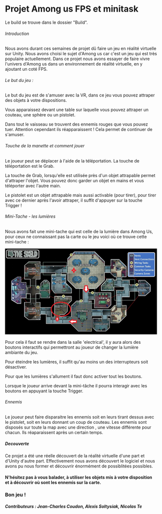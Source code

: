 # Projet Among us FPS et minitask

Le build se trouve dans le dossier "Build".

###### Introduction

Nous avons durant ces semaines de projet dû faire un jeu en réalité virtuelle sur Unity. Nous avons choisi le sujet d'Among us car c'est un jeu qui est très populaire actuellement. Dans ce projet nous avons essayer de faire vivre l'univers d'Among us dans un environnement de réalité virtuelle, en y ajoutant un coté FPS.

###### Le but du jeu :

Le but du jeu est de s'amuser avec la VR, dans ce jeu vous pouvez attraper des objets à votre dispositions.

Vous apparaissez devant une table sur laquelle vous pouvez attraper un couteau, une sphère ou un pistolet.

Dans tout le vaisseau se trouvent des ennemis rouges que vous pouvez tuer. Attention cependant ils réapparaissent ! Cela permet de continuer de s'amuser.

###### Touche de la manette et comment jouer

Le joueur peut se déplacer à l'aide de la téléportation. La touche de téléportation est le Grab.

La touche de Grab, lorsqu'elle est utilisée près d'un objet attrapable permet d'attraper l'objet. Vous pouvez donc garder un objet en mains et vous téléporter avec l'autre main.

Le pistolet est un objet attrapable mais aussi activable (pour tirer), pour tirer avec ce dernier après l'avoir attraper, il suffit d'appuyer sur la touche Trigger !

###### Mini-Tache - les lumières

Nous avons fait une mini-tache qui est celle de la lumière dans Among Us, pour ceux ne connaissant pas la carte ou le jeu voici où ce trouve cette mini-tache : 

![among-us-carte-skeld](among-us-carte-skeld.jpg)

Pour cela il faut se rendre dans la salle 'electrical', il y aura alors des boutons interactifs qui permettront au joueur de changer la lumière ambiante du jeu. 

Pour éteindre les lumières, il suffit qu'au moins un des interrupteurs soit désactiver.

Pour que les lumières s'allument il faut donc activer tout les boutons.

Lorsque le joueur arrive devant la mini-tâche il pourra interagir avec les boutons en appuyant la touche Trigger.

###### Ennemis

Le joueur peut faire disparaitre les ennemis soit en leurs tirant dessus avec le pistolet, soit en leurs donnant un coup de couteau. Les ennemis sont disposés sur toute la map avec une direction , une vitesse différente pour chacun. Ils réaparaissent après un certain temps.

##### Decouverte
Ce projet a été une réelle découvert de la réalité virtuelle d'une part et d'Unity d'autre part. Effectivement nous avons découvert le logiciel et nous avons pu nous former et découvrir énormément de possiblitées possibles.

#### N'hésitez pas à vous balader, à utiliser les objets mis à votre disposition et à découvrir où sont les ennemis sur la carte.

### Bon  jeu !

##### Contributeurs : Jean-Charles Coudon, Alexis Soltysiak, Nicolas Te
